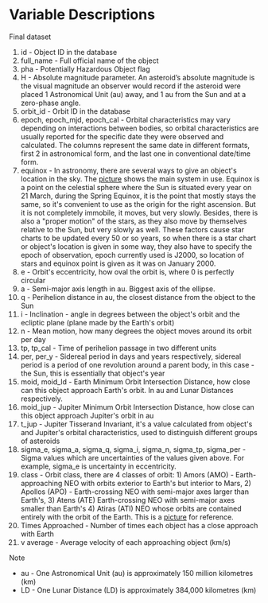 Variable Descriptions
======

Final dataset

1. id - Object ID in the database
2. full_name - Full official name of the object
3. pha - Potentially Hazardous Object flag
4. H - Absolute magnitude parameter. An asteroid’s absolute magnitude is the visual magnitude an observer would record if the asteroid were placed 1 Astronomical Unit (au) away, and 1 au from the Sun and at a zero-phase angle.
5. orbit_id - Orbit ID in the database
6. epoch, epoch_mjd, epoch_cal - Orbital characteristics may vary depending on interactions between bodies, so orbital characteristics are usually reported for the specific date they were observed and calculated. The columns represent the same date in different formats, first 2 in astronomical form, and the last one in conventional date/time form.
7. equinox - In astronomy, there are several ways to give an object's location in the sky. The [picture](https://drive.google.com/file/d/1kf1LqB0O_z5PH3kcupEw803se81BW827/view?usp=sharing) shows the main system in use. Equinox is a point on the celestial sphere where the Sun is situated every year on 21 March, during the Spring Equinox, it is the point that mostly stays the same, so it's convenient to use as the origin for the right ascension. But it is not completely immobile, it moves, but very slowly. Besides, there is also a "proper motion" of the stars, as they also move by themselves relative to the Sun, but very slowly as well. These factors cause star charts to be updated every 50 or so years, so when there is a star chart or object's location is given in some way, they also have to specify the epoch of observation, epoch currently used is J2000, so location of stars and equinox point is given as it was on January 2000.
8. e - Orbit's eccentricity, how oval the orbit is, where 0 is perfectly circular
9. a - Semi-major axis length in au. Biggest axis of the ellipse.
10. q - Perihelion distance in au, the closest distance from the object to the Sun
11. i - Inclination - angle in degrees between the object's orbit and the ecliptic plane (plane made by the Earth's orbit)
12. n - Mean motion, how many degrees the object moves around its orbit per day
13. tp, tp_cal - Time of perihelion passage in two different units
14. per, per_y - Sidereal period in days and years respectively, sidereal period is a period of one revolution around a parent body, in this case - the Sun, this is essentially that object's year
15. moid, moid_ld - Earth Minimum Orbit Intersection Distance, how close can this object approach Earth's orbit. In au and Lunar Distances respectively.
16. moid_jup - Jupiter Minimum Orbit Intersection Distance, how close can this object approach Jupiter's orbit in au 
17. t_jup - Jupiter Tisserand Invariant, it's a value calculated from object's and Jupiter's orbital characteristics, used to distinguish different groups of asteroids
18. sigma_e, sigma_a, sigma_q, sigma_i, sigma_n, sigma_tp, sigma_per - Sigma values which are uncertainties of the values given above. For example, sigma_e is uncertainty in eccentricity.
19. class - Orbit class, there are 4 classes of orbit: 1) Amors (AMO) - Earth-approaching NEO with orbits exterior to Earth's but interior to Mars, 2) Apollos (APO) - Earth-crossing NEO with semi-major axes larger than Earth's, 3) Atens (ATE) Earth-crossing NEO with semi-major axes smaller than Earth's 4) Atiras (ATI) NEO whose orbits are contained entirely with the orbit of the Earth. This is a [picture](https://cneos.jpl.nasa.gov/images/neo_orbit_types.jpg) for reference.
20. Times Approached - Number of times each object has a close approach with Earth
21. v average - Average velocity of each approaching object (km/s)

Note
* au - One Astronomical Unit (au) is approximately 150 million kilometres (km)
* LD - One Lunar Distance (LD) is approximately 384,000 kilometres (km)